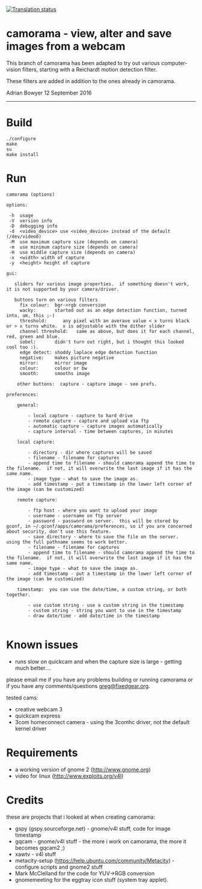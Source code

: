 
[![Translation status](https://translate.fedoraproject.org/widgets/camorama/-/svg-badge.svg)](https://translate.fedoraproject.org/engage/camorama/)

# camorama - view, alter and save images from a webcam

This branch of camorama has been adapted to try out various computer-vision
filters, starting with a Reichardt motion detection filter.

These filters are added in addition to the ones already in camorama.

Adrian Bowyer
12 September 2016

----------------------------


# Build

```
./configure
make
su
make install
```

# Run

```
camorama (options)

options:

 -h  usage
 -V  version info
 -D  debugging info
 -d  <video_device> use <video_device> instead of the default (/dev/video0)
 -M  use maximum capture size (depends on camera)
 -m  use minimum capture size (depends on camera)
 -H  use middle capture size (depends on camera)
 -x  <width> width of capture
 -y  <height> height of capture

gui:
   
   sliders for various image properties.  if something doesn't work, it is not supported by your camera/driver.

   buttons turn on various filters
     fix colour:  bgr->rgb conversion
     wacky:       started out as an edge detection function, turned into, um, this ;-)
     threshold:      any pixel with an averave value < x turns black or > x turns white.  x is adjustable with the dither slider
     channel threshold:   same as above, but does it for each channel, red, green and blue.
     sobel:       didn't turn out right, but i thought this looked cool too :).
     edge detect: shoddy laplace edge detection function
     negative:    makes picture negative
     mirror:      mirror image
     colour:      colour or bw
     smooth:      smooths image

    other buttons:  capture - capture image - see prefs. 

preferences:

	general:
	
		- local capture - capture to hard drive
		- remote capture - capture and upload via ftp
		- automatic capture - capture images automatically
		- capture interval - time between captures, in minutes
		
	local capture:
	
		- directory - dir where captures will be saved
		- filename - filename for captures
		- append time to filename - should camorama append the time to the filename.  if not, it will overwrite the last image if it has the same name.
		- image type - what to save the image as.
		- add timestamp - put a timestamp in the lower left corner of the image (can be customized)
		
	remote capture:
	
		- ftp host - where you want to upload your image
		- username - username on ftp server
		- password - password on server.  this will be stored by gconf, in ~/.gconf/apps/camorama/preferences, so if you are concerned about security, don't use this feature.
		- save directory - where to save the file on the server.  using the full pathname seems to work better.
		- filename - filename for captures
		- append time to filename - should camorama append the time to the filename.  if not, it will overwrite the last image if it has the same name.
		- image type - what to save the image as.
		- add timestamp - put a timestamp in the lower left corner of the image (can be customized)
		
	timestamp:  you can use the date/time, a custom string, or both together.
		
		- use custom string - use a custom string in the timestamp
		- custom string - string you want to use in the timestamp
		- draw date/time - add date/time in the timestamp
		
```		


# Known issues

- runs slow on quickcam and when the capture size is large - getting much better....

please email me if you have any problems building or running camorama or if you have any comments/questions <greg@fixedgear.org>.

tested cams:

- creative webcam 3
- quickcam express
- 3com homeconnect camera - using the 3comhc driver, not the default kernel driver

# Requirements

- a working version of gnome 2 (http://www.gnome.org)
- video for linux (http://www.exploits.org/v4l)

# Credits

these are projects that i looked at when creating camorama:

- gspy (gspy.sourceforge.net) - gnome/v4l stuff, code for image timestamp
- gqcam  - gnome/v4l stuff  -  the more i work on camorama, the more it becomes gqcam2 ;)
- xawtv - v4l stuff
- metacity-setup (https://help.ubuntu.com/community/Metacity) - configure scripts and gnome2 stuff
- Mark McClelland for the code for YUV->RGB conversion
- gnomemeeting for the eggtray icon stuff (system tray applet). 
